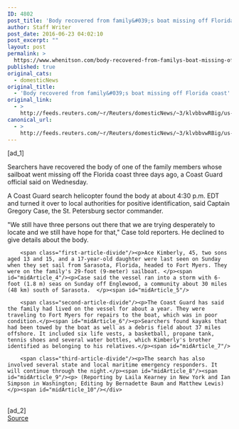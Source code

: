 ```yaml
---
ID: 4802
post_title: 'Body recovered from family&#039;s boat missing off Florida coast'
author: Staff Writer
post_date: 2016-06-23 04:02:10
post_excerpt: ""
layout: post
permalink: >
  https://www.whenitson.com/body-recovered-from-familys-boat-missing-off-florida-coast/
published: true
original_cats:
  - domesticNews
original_title:
  - 'Body recovered from family&#039;s boat missing off Florida coast'
original_link:
  - >
    http://feeds.reuters.com/~r/Reuters/domesticNews/~3/klvbbvwRBig/us-florida-sailboat-missing-idUSKCN0Z81DS
canonical_url:
  - >
    http://feeds.reuters.com/~r/Reuters/domesticNews/~3/klvbbvwRBig/us-florida-sailboat-missing-idUSKCN0Z81DS
---
```

 [ad_1]
<br><div id="articleText">
<span id="midArticle_start"/>

<span id="midArticle_0"/><span class="focusParagraph" readability="4"><p><span class="articleLocatio&lt;/span&gt;n">Searchers have recovered the body of one of the family members whose sailboat went missing off the Florida coast three days ago, a Coast Guard official said on Wednesday.</span></p></span><span id="midArticle_1"/><p>A Coast Guard search helicopter found the body at about 4:30 p.m. EDT and turned it over to local authorities for positive  identification, said Captain Gregory Case, the St. Petersburg sector commander.</p><span id="midArticle_2"/><p>"We still have three persons out there that we are trying desperately to locate and we still have hope for that," Case told reporters. He declined to give details about the body.</p><span id="midArticle_3"/>
        
        <span class="first-article-divide"/><p>Ace Kimberly, 45, two sons aged 13 and 15, and a 17-year-old daughter were last seen on Sunday when they set sail from Sarasota, Florida, headed to Fort Myers. They were on the family's 29-foot (9-meter) sailboat. </p><span id="midArticle_4"/><p>Case said the vessel ran into a storm with 6-foot (1.8 m) seas on Sunday off Englewood, a community about 30 miles (48 km) south of Sarasota.  </p><span id="midArticle_5"/>
        
        <span class="second-article-divide"/><p>The Coast Guard has said the family had lived on the vessel for about a year. They were traveling to Fort Myers for repairs to the boat, which was in poor condition.</p><span id="midArticle_6"/><p>Searchers found kayaks that had been towed by the boat as well as a debris field about 37 miles offshore. It included six life vests, a basketball, propane tank, tennis shoes and several water bottles, which Kimberly's brother identified as belonging to his relatives.</p><span id="midArticle_7"/>
        
        <span class="third-article-divide"/><p>The search has also involved several state and local maritime emergency responders. It will continue through the night.</p><span id="midArticle_8"/><span id="midArticle_9"/><p> (Reporting by Laila Kearney in New York and Ian Simpson in Washington; Editing by Bernadette Baum and Matthew Lewis)</p><span id="midArticle_10"/></div>
<br>[ad_2]
<br><a href="http://feeds.reuters.com/~r/Reuters/domesticNews/~3/klvbbvwRBig/us-florida-sailboat-missing-idUSKCN0Z81DS">Source </a>